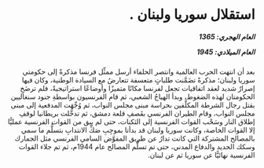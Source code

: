 <h1 dir="rtl">استقلال سوريا ولبنان .</h1>

<h5 dir="rtl">العام الهجري:  1365

العام الميلادي: 1945

</h5>

<p dir="rtl">بعد أن انتهت الحرب العالمية وانتصر الحلفاء أرسل ممثِّل فرنسا مذكرةً إلى حكومتي سوريا ولبنان؛ مذكرةً تضَمَّنت طلباتٍ متعسفة تتعارضُ مع السيادة الوطنية، وكان فيها إصرارٌ شديد لعقد اتفاقيات تجعل لفرنسا مكانًا متميزًا وأوضاعًا استراتيجيةً، فلم ترضَخِ الحكومتان لهذه الضغوط، وبدأ الهياجُ الشعبي، ثم قام الفرنسيون بواسطةِ جنود سنغاليين بقتل رجال الشرطة المكلَّفين بحراسة مبنى مجلس النواب، ثم وُجِّهَت المدفعية إلى مبنى مجلس النواب، وقام الطيران الفرنسي بقَصفِ قلعة دمشق، ثم تدخَّلت بريطانيا لوقفِ إطلاق النار وسَحْب القوات الفرنسية إلى الثكنات، حتى لم يبق من القوات الفرنسية عمليًّا إلا القوات الخاصة، وكانت سوريا ولبنان قد بدأتا بموجِبِ صَكِّ الانتدابِ بتسلُّم ما سمي بالمصالح المشتركة التي كانت تدارُ عن طريق المفوَّض السامي الفرنسي مثل الجمارك وسكك الحديد والدفاع المدني، حتى تم تسلُّم المصالح عام 1944م، ثم تم جلاء القوات الفرنسية نهائيًّا عن سوريا ثم عن لبنان.</p></br>
